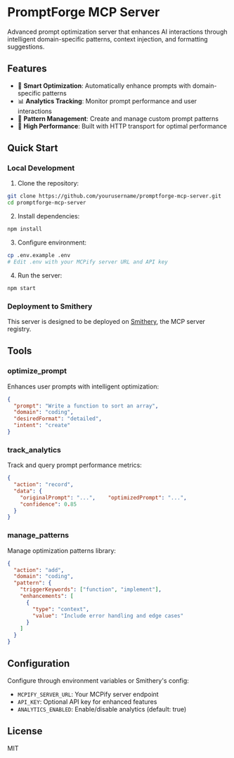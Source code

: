 # PromptForge MCP Server

Advanced prompt optimization server that enhances AI interactions through intelligent domain-specific patterns, context injection, and formatting suggestions.

## Features

- 🎯 **Smart Optimization**: Automatically enhance prompts with domain-specific patterns
- 📊 **Analytics Tracking**: Monitor prompt performance and user interactions  
- 🔧 **Pattern Management**: Create and manage custom prompt patterns
- 🚀 **High Performance**: Built with HTTP transport for optimal performance

## Quick Start

### Local Development

1. Clone the repository:
```bash
git clone https://github.com/yourusername/promptforge-mcp-server.git
cd promptforge-mcp-server
```

2. Install dependencies:
```bash
npm install
```

3. Configure environment:
```bash
cp .env.example .env
# Edit .env with your MCPify server URL and API key
```
4. Run the server:
```bash
npm start
```

### Deployment to Smithery

This server is designed to be deployed on [Smithery](https://smithery.ai), the MCP server registry.

## Tools

### optimize_prompt

Enhances user prompts with intelligent optimization:

```json
{
  "prompt": "Write a function to sort an array",
  "domain": "coding",
  "desiredFormat": "detailed",
  "intent": "create"
}
```

### track_analytics

Track and query prompt performance metrics:

```json
{
  "action": "record",
  "data": {
    "originalPrompt": "...",    "optimizedPrompt": "...",
    "confidence": 0.85
  }
}
```

### manage_patterns

Manage optimization patterns library:

```json
{
  "action": "add",
  "domain": "coding",
  "pattern": {
    "triggerKeywords": ["function", "implement"],
    "enhancements": [
      {
        "type": "context",
        "value": "Include error handling and edge cases"
      }
    ]
  }
}
```

## Configuration

Configure through environment variables or Smithery's config:

- `MCPIFY_SERVER_URL`: Your MCPify server endpoint
- `API_KEY`: Optional API key for enhanced features
- `ANALYTICS_ENABLED`: Enable/disable analytics (default: true)

## License

MIT